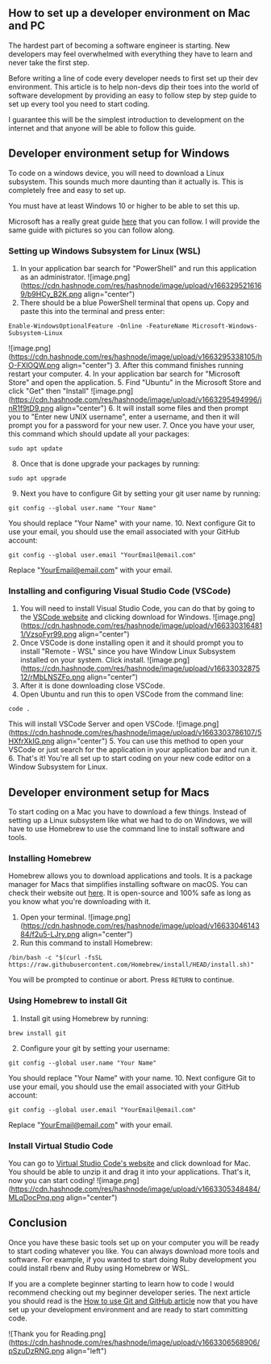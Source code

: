 ## How to set up a developer environment on Mac and PC

The hardest part of becoming a software engineer is starting. New developers may feel overwhelmed with everything they have to learn and never take the first step.

Before writing a line of code every developer needs to first set up their dev environment. This article is to help non-devs dip their toes into the world of software development by providing an easy to follow step by step guide to set up every tool you need to start coding.

I guarantee this will be the simplest introduction to development on the internet and that anyone will be able to follow this guide. 

## Developer environment setup for Windows
To code on a windows device, you will need to download a Linux subsystem. This sounds much more daunting than it actually is. This is completely free and easy to set up. 

You must have at least Windows 10 or higher to be able to set this up.

Microsoft has a really great guide [here](https://docs.microsoft.com/en-us/windows/wsl/install) that you can follow. I will provide the same guide with pictures so you can follow along.

### Setting up Windows Subsystem for Linux (WSL)
1. In your application bar search for "PowerShell" and run this application as an administrator.
![image.png](https://cdn.hashnode.com/res/hashnode/image/upload/v1663295216169/b9HCy_B2K.png align="center")
2. There should be a blue PowerShell terminal that opens up. Copy and paste this into the terminal and press enter:
```
Enable-WindowsOptionalFeature -Online -FeatureName Microsoft-Windows-Subsystem-Linux
```
![image.png](https://cdn.hashnode.com/res/hashnode/image/upload/v1663295338105/hO-FXlOQW.png align="center")
3. After this command finishes running restart your computer.
4. In your application bar search for "Microsoft Store" and open the application.
5. Find "Ubuntu" in the Microsoft Store and click "Get" then "Install"
![image.png](https://cdn.hashnode.com/res/hashnode/image/upload/v1663295494996/jnR1f9tD9.png align="center")
6. It will install some files and then prompt you to "Enter new UNIX username", enter a username, and then it will prompt you for a password for your new user.
7. Once you have your user, this command which should update all your packages:
```
sudo apt update
```
8. Once that is done upgrade your packages by running:
```
sudo apt upgrade
```
9. Next you have to configure Git by setting your git user name by running:
```
git config --global user.name "Your Name"
```
You should replace "Your Name" with your name.
10. Next configure Git to use your email, you should use the email associated with your GitHub account:
```
git config --global user.email "YourEmail@email.com"
```
Replace "YourEmail@email.com" with your email.

### Installing and configuring Visual Studio Code (VSCode)
1. You will need to install Visual Studio Code, you can do that by going to the [VSCode website](https://code.visualstudio.com/download) and clicking download for Windows.
![image.png](https://cdn.hashnode.com/res/hashnode/image/upload/v1663303164811/VzsoFyr99.png align="center")
2. Once VSCode is done installing open it and it should prompt you to install "Remote - WSL" since you have Window Linux Subsystem installed on your system. Click install.
![image.png](https://cdn.hashnode.com/res/hashnode/image/upload/v1663303287512/rMbLNSZFo.png align="center")
3. After it is done downloading close VSCode.
4. Open Ubuntu and run this to open VSCode from the command line:
```
code .
```
This will install VSCode Server and open VSCode.
![image.png](https://cdn.hashnode.com/res/hashnode/image/upload/v1663303786107/5HXfrXkIG.png align="center")
5. You can use this method to open your VSCode or just search for the application in your application bar and run it.
6. That's it! You're all set up to start coding on your new code editor on a Window Subsystem for Linux.

## Developer environment setup for Macs
To start coding on a Mac you have to download a few things. Instead of setting up a Linux subsystem like what we had to do on Windows, we will have to use Homebrew to use the command line to install software and tools. 

### Installing Homebrew
Homebrew allows you to download applications and tools. It is a package manager for Macs that simplifies installing software on macOS. You can check their website out [here](https://brew.sh/). It is open-source and 100% safe as long as you know what you're downloading with it. 

1. Open your terminal.
![image.png](https://cdn.hashnode.com/res/hashnode/image/upload/v1663304614384/f2u5-LJry.png align="center")
2. Run this command to install Homebrew:
```
/bin/bash -c "$(curl -fsSL https://raw.githubusercontent.com/Homebrew/install/HEAD/install.sh)"
```
You will be prompted to continue or abort. Press `RETURN` to continue. 

### Using Homebrew to install Git
1. Install git using Homebrew by running:
```
brew install git
```
2. Configure your git by setting your username:
```
git config --global user.name "Your Name"
```
You should replace "Your Name" with your name.
10. Next configure Git to use your email, you should use the email associated with your GitHub account:
```
git config --global user.email "YourEmail@email.com"
```
Replace "YourEmail@email.com" with your email.

### Install Virtual Studio Code
You can go to [Virtual Studio Code's website](https://code.visualstudio.com/download) and click download for Mac. You should be able to unzip it and drag it into your applications. That's it, now you can start coding!
![image.png](https://cdn.hashnode.com/res/hashnode/image/upload/v1663305348484/MLqDocPnq.png align="center")

## Conclusion
Once you have these basic tools set up on your computer you will be ready to start coding whatever you like. You can always download more tools and software. For example, if you wanted to start doing Ruby development you could install rbenv and Ruby using Homebrew or WSL. 

If you are a complete beginner starting to learn how to code I would recommend checking out my beginner developer series. The next article you should read is the [How to use Git and GitHub article](https://www.blog.edmondhui.com/how-to-use-git) now that you have set up your development environment and are ready to start committing code.


![Thank you for Reading.png](https://cdn.hashnode.com/res/hashnode/image/upload/v1663306568906/pSzuDzRNG.png align="left")
